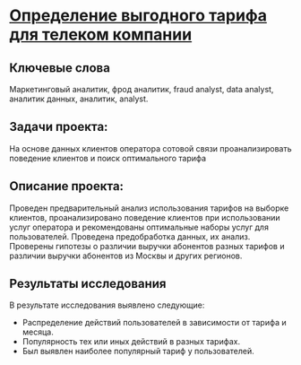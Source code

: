 # [Определение выгодного тарифа для телеком компании](https://github.com/janemo7/Study-projects/blob/master/telecom/telecom.ipynb)
## Ключевые слова
Маркетинговый аналитик, фрод аналитик, fraud analyst, data analyst, аналитик данных, аналитик, analyst.
## Задачи проекта:
На основе данных клиентов оператора сотовой связи проанализировать поведение клиентов и поиск оптимального тарифа
## Описание проекта:
Проведен предварительный анализ использования тарифов на выборке клиентов,
проанализировано поведение клиентов при использовании услуг оператора и
рекомендованы оптимальные наборы услуг для пользователей. Проведена предобработка
данных, их анализ. Проверены гипотезы о различии выручки абонентов разных тарифов и
различии выручки абонентов из Москвы и других регионов.
## Результаты исследования
В результате исследования выявлено следующие:

- Распределение действий пользователей в зависимости от тарифа и месяца.
- Популярность тех или иных действий в разных тарифах.
- Был выявлен наиболее популярный тариф у пользователей.